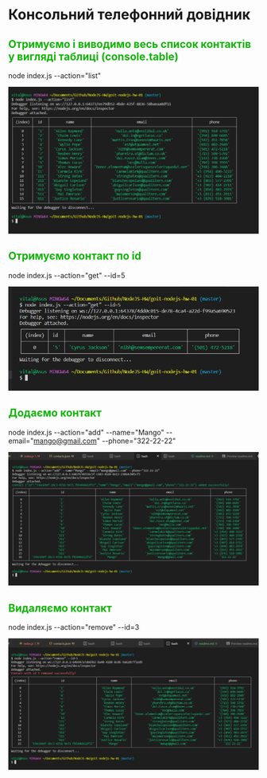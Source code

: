 # Консольний телефонний довідник

## <font color=#0fb503>Отримуємо і виводимо весь список контактів у вигляді таблиці (console.table)</font>

node index.js --action="list"

![image](./assets/090533.png)

## <font color=#0fb503>Отримуємо контакт по id</font>

node index.js --action="get" --id=5

![image](./assets/090610.png)

## <font color=#0fb503>Додаємо контакт</font>

node index.js --action="add" --name="Mango" --email="mango@gmail.com" --phone="322-22-22"

![image](./assets/090625.png)

## <font color=#0fb503>Видаляємо контакт</font>

node index.js --action="remove" --id=3

![image](./assets/090641.png)
